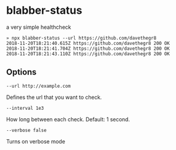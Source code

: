 # blabber-status

a very simple healthcheck

```
» npx blabber-status --url https://github.com/davethegr8
2018-11-20T18:21:40.615Z https://github.com/davethegr8 200 OK
2018-11-20T18:21:41.704Z https://github.com/davethegr8 200 OK
2018-11-20T18:21:43.110Z https://github.com/davethegr8 200 OK
```

## Options

`--url http://example.com`

Defines the url that you want to check.

`--interval 1e3`

How long between each check. Default: 1 second.

`--verbose false`

Turns on verbose mode
